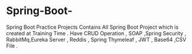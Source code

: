 # Spring-Boot-
Spring Boot Practice Projects
Contains All Spring Boot Project which is created at Training Time .
Have CRUD Operation , SOAP ,Spring Security , RabbitMq,Eureka Server , Reddis , Spring Thymeleaf , JWT , Base64 ,CSV File .

